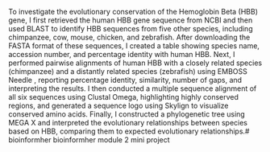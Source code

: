 To investigate the evolutionary conservation of the Hemoglobin Beta (HBB) gene, I first retrieved the human HBB gene sequence from NCBI and then used BLAST to identify HBB sequences from five other species, including chimpanzee, cow, mouse, chicken, and zebrafish. After downloading the FASTA format of these sequences, I created a table showing species name, accession number, and percentage identity with human HBB. Next, I performed pairwise alignments of human HBB with a closely related species (chimpanzee) and a distantly related species (zebrafish) using  EMBOSS Needle , reporting percentage identity, similarity, number of gaps, and interpreting the results. I then conducted a multiple sequence alignment of all six sequences using Clustal Omega, highlighting highly conserved regions, and generated a sequence logo using Skylign to visualize conserved amino acids. Finally, I constructed a phylogenetic tree using MEGA X and interpreted the evolutionary relationships between species based on HBB, comparing them to expected evolutionary relationships.# bioinformher
bioinformher module 2 mini project
